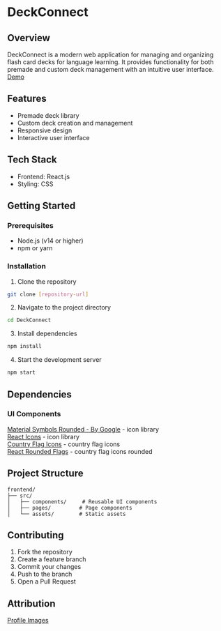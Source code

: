 # DeckConnect

## Overview
DeckConnect is a modern web application for managing and organizing flash card decks for language learning. It provides functionality for both premade and custom deck management with an intuitive user interface.  
[Demo](https://deckconnect.netlify.app/)


## Features
- Premade deck library
- Custom deck creation and management
- Responsive design
- Interactive user interface

## Tech Stack
- Frontend: React.js
- Styling: CSS

## Getting Started

### Prerequisites
- Node.js (v14 or higher)
- npm or yarn

### Installation
1. Clone the repository
```bash
git clone [repository-url]
```

2. Navigate to the project directory
```bash
cd DeckConnect
```

3. Install dependencies
```bash
npm install
```

4. Start the development server
```bash
npm start
```

## Dependencies

### UI Components
[Material Symbols Rounded - By Google](https://fonts.google.com/icons) - icon library   
[React Icons](https://www.npmjs.com/package/react-icons) - icon library   
[Country Flag Icons](https://www.npmjs.com/package/country-flag-icons) - country flag icons  
[React Rounded Flags](https://www.npmjs.com/package/react-circle-flags) - country flag icons rounded  

## Project Structure
```
frontend/
├── src/
│   ├── components/     # Reusable UI components
│   ├── pages/         # Page components
│   └── assets/        # Static assets
```

## Contributing
1. Fork the repository
2. Create a feature branch
3. Commit your changes
4. Push to the branch
5. Open a Pull Request

## Attribution
[Profile Images](https://avatar-placeholder.iran.liara.run/)

